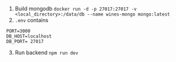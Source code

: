 1. Build mongodb `docker run -d -p 27017:27017 -v <local_directory>:/data/db --name wines-mongo mongo:latest`
2. `.env` contains
```dotenv
PORT=3000
DB_HOST=localhost
DB_PORT= 27017

```
3. Run backend `npm run dev`
